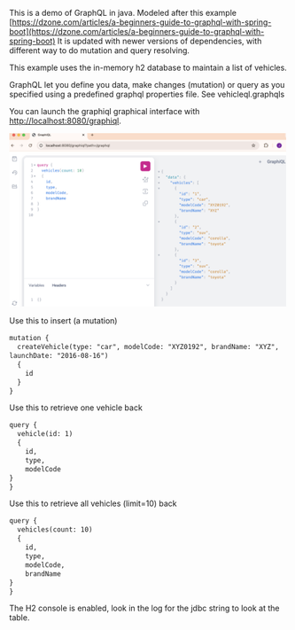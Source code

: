 This is a demo of GraphQL in java. Modeled after this example
[https://dzone.com/articles/a-beginners-guide-to-graphql-with-spring-boot](https://dzone.com/articles/a-beginners-guide-to-graphql-with-spring-boot)
It is updated with newer versions of dependencies, with different way to do mutation and query resolving.

This example uses the in-memory h2 database to maintain a list of vehicles.

GraphQL let you define you data, make changes (mutation) or query as you specified using a predefined graphql properties file. See vehicleql.graphqls

You can launch the graphiql graphical interface with [http://localhost:8080/graphiql](http://localhost:8080/graphiql).

<img src="./img/graphqlscreenshot.png" width="500"/>
 
Use this to insert (a mutation)


```
mutation {
  createVehicle(type: "car", modelCode: "XYZ0192", brandName: "XYZ", launchDate: "2016-08-16") 
  {
    id
  }
}
```
Use this to retrieve one vehicle back 

```
query {
  vehicle(id: 1) 
  {
    id, 
    type, 
    modelCode
}
}
```

Use this to retrieve all vehicles (limit=10) back 

```
query {
  vehicles(count: 10) 
  {
    id, 
    type, 
    modelCode,
    brandName
}
}
```


The H2 console is enabled, look in the log for the jdbc string to look at the table.

